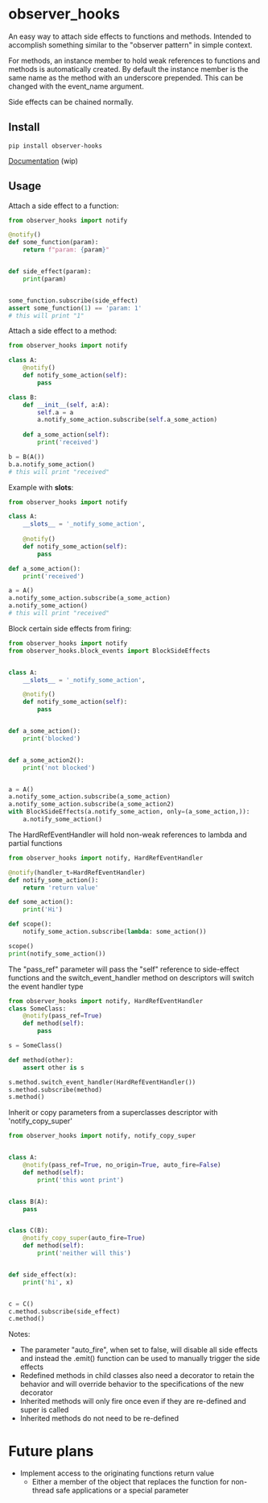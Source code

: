 # observer_hooks
An easy way to attach side effects to functions and methods.
Intended to accomplish something similar to the "observer pattern" in simple context.

For methods, an instance member to hold weak references to functions and methods is automatically created. By default
the instance member is the same name as the method with an underscore prepended. This can be changed with the event_name
argument.

Side effects can be chained normally.

## Install
```
pip install observer-hooks
```

[Documentation](https://ilikescaviar.github.io/ObserverHooks/) (wip)

## Usage

Attach a side effect to a function:
```python
from observer_hooks import notify

@notify()
def some_function(param):
    return f"param: {param}"


def side_effect(param):
    print(param)


some_function.subscribe(side_effect)
assert some_function(1) == 'param: 1'
# this will print "1"
```

Attach a side effect to a method:
```python
from observer_hooks import notify

class A:
    @notify()
    def notify_some_action(self):
        pass

class B:
    def __init__(self, a:A):
        self.a = a
        a.notify_some_action.subscribe(self.a_some_action)
    
    def a_some_action(self):
        print('received')

b = B(A())
b.a.notify_some_action()
# this will print "received"
```

Example with __slots__:
```python
from observer_hooks import notify

class A:
    __slots__ = '_notify_some_action',
    
    @notify()
    def notify_some_action(self):
        pass

def a_some_action():
    print('received')

a = A()
a.notify_some_action.subscribe(a_some_action)
a.notify_some_action()
# this will print "received"
```

Block certain side effects from firing:

```python
from observer_hooks import notify
from observer_hooks.block_events import BlockSideEffects


class A:
    __slots__ = '_notify_some_action',

    @notify()
    def notify_some_action(self):
        pass


def a_some_action():
    print('blocked')


def a_some_action2():
    print('not blocked')


a = A()
a.notify_some_action.subscribe(a_some_action)
a.notify_some_action.subscribe(a_some_action2)
with BlockSideEffects(a.notify_some_action, only=(a_some_action,)):
    a.notify_some_action()
```

The HardRefEventHandler will hold non-weak references to lambda and partial functions
```python
from observer_hooks import notify, HardRefEventHandler

@notify(handler_t=HardRefEventHandler)
def notify_some_action():
    return 'return value'

def some_action():
    print('Hi')

def scope():
    notify_some_action.subscribe(lambda: some_action())

scope()
print(notify_some_action())
```

The "pass_ref" parameter will pass the "self" reference to side-effect functions and the switch_event_handler method on descriptors will switch the event handler type
```python
from observer_hooks import notify, HardRefEventHandler
class SomeClass:
    @notify(pass_ref=True)
    def method(self):
        pass

s = SomeClass()

def method(other):
    assert other is s

s.method.switch_event_handler(HardRefEventHandler())
s.method.subscribe(method)
s.method()
```

Inherit or copy parameters from a superclasses descriptor with 'notify_copy_super'

```python
from observer_hooks import notify, notify_copy_super


class A:
    @notify(pass_ref=True, no_origin=True, auto_fire=False)
    def method(self):
        print('this wont print')


class B(A):
    pass


class C(B):
    @notify_copy_super(auto_fire=True)
    def method(self):
        print('neither will this')


def side_effect(x):
    print('hi', x)


c = C()
c.method.subscribe(side_effect)
c.method()
```


Notes:
- The parameter "auto_fire", when set to false, will disable all side effects and instead the .emit() function can be used to manually trigger the side effects
- Redefined methods in child classes also need a decorator to retain the behavior and will override behavior to the specifications of the new decorator
- Inherited methods will only fire once even if they are re-defined and super is called
- Inherited methods do not need to be re-defined

# Future plans

- Implement access to the originating functions return value
  - Either a member of the object that replaces the function for non-thread safe applications or a special parameter
